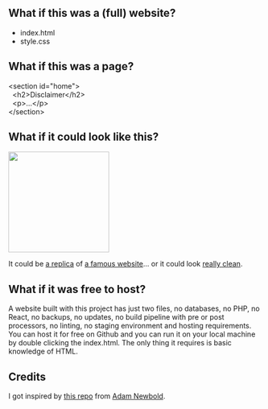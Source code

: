 ## What if this was a (full) website?

- index.html
- style.css

## What if this was a page?

&lt;section id="home"&gt;  
&nbsp;&nbsp;&lt;h2&gt;Disclaimer&lt;/h2&gt;  
&nbsp;&nbsp;&lt;p&gt;...&lt;/p&gt;  
&lt;/section&gt;

## What if it could look like this?

<a href="https://jhvanderschee.github.io/democratizepublishing/matt-mullenweg/"><img src="https://jhvanderschee.github.io/democratizepublishing/matt-mullenweg/images/screenshot.png" style="width: 200px;" /></a>  

It could be [a replica](https://jhvanderschee.github.io/democratizepublishing/matt-mullenweg/) of [a famous website](https://ma.tt/)... or it could look [really clean](https://www.semkrikke.nl/).

## What if it was free to host?

A website built with this project has just two files, no databases, no PHP, no React, no backups, no updates, no build pipeline with pre or post processors, no linting, no staging environment and hosting requirements. You can host it for free on Github and you can run it on your local machine by double clicking the index.html. The only thing it requires is basic knowledge of HTML.

## Credits

I got inspired by [this repo](https://github.com/cadars/john-doe) from [Adam Newbold](https://www.linkedin.com/in/neatnik/).
